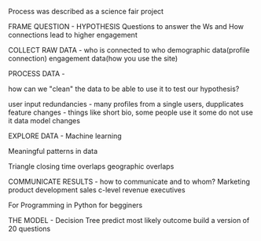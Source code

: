Process was described as a science fair project


FRAME QUESTION - HYPOTHESIS
Questions to answer
the Ws and How
connections lead to higher engagement



COLLECT RAW DATA -
who is connected to who
demographic data(profile connection)
engagement data(how you use the site)

PROCESS DATA -

how can we "clean" the data to be able to use it to test our hypothesis?

user input
redundancies - many profiles from a single users, dupplicates
feature changes - things like short bio, some people use it some do not use it
data model changes

EXPLORE DATA - Machine learning

Meaningful patterns in data

Triangle closing 
time overlaps
geographic overlaps

COMMUNICATE RESULTS -
how to communicate and to whom?
Marketing
product
development
sales
c-level revenue executives

For Programming in Python for begginers

THE MODEL - 
Decision Tree
predict most likely outcome
build a version of 20 questions
